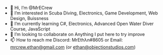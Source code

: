 - 👋 Hi, I’m @MrECrew
- 👀 I’m interested in Scuba Diving, Electronics, Game Development, Web Design, Buissness
- 🌱 I’m currently learning C#, Electronics, Advanced Open Water Diver Course, JavaScript
- 💞️ I’m looking to collaborate on Anything I put here to try improve
- 📫 How to reach me Discord: MrEthλn#8605 or Email: mrcrew.ethan@gmail.com (or ethan@objectionstudios.com)

<!---
MrECrew/MrECrew is a ✨ special ✨ repository because its `README.md` (this file) appears on your GitHub profile.
You can click the Preview link to take a look at your changes.
--->
